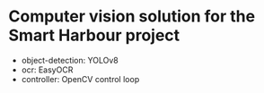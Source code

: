 # Computer vision solution for the Smart Harbour project
* object-detection: YOLOv8
* ocr: EasyOCR
* controller: OpenCV control loop
